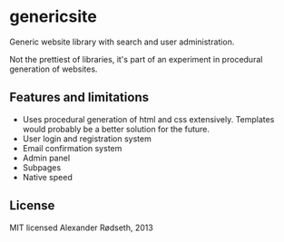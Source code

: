 genericsite
===========

Generic website library with search and user administration.

Not the prettiest of libraries, it's part of an experiment in procedural generation of websites.

Features and limitations
------------------------

* Uses procedural generation of html and css extensively. Templates would probably be a better solution for the future.
* User login and registration system
* Email confirmation system
* Admin panel
* Subpages
* Native speed

License
-------

MIT licensed
Alexander Rødseth, 2013
